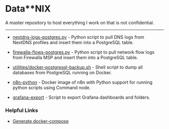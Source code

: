 # Data**NIX

A master repository to host everything I work on that is not confidential.

***

- [nextdns-logs-postgres.py](./nextdns-logs-postgres.py) - Python script to pull DNS logs from NextDNS profiles and insert them into a PostgreSQL table.

- [firewalla-flows-postgres.py](./firewalla-flows-postgres.py) - Python script to pull network flow logs from Firewalla MSP and insert them into a PostgreSQL table.

- [utilities/docker-postgresql-backup.sh](./utilities/docker-postgresql-backup.sh) - Shell script to dump all databases from PostgreSQL running on Docker.

- [n8n-python](https://github.com/bloodyburger/n8n-python) - Docker image of n8n with Python support for running python scripts using Command node.

- [grafana-export](./grafana-export.sh) - Script to export Grafana dashboards and folders.

### Helpful Links
- [Generate docker-compose](https://github.com/Red5d/docker-autocompose)
